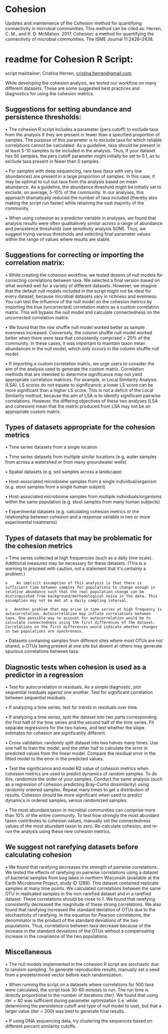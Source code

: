 # Cohesion
Updates and maintenance of the Cohesion method for quantifying connectivity in microbial communities. 
This method can be cited as:
Herren, C. M., and K. D. McMahon. 2017. Cohesion: a method for quantifying the connectivity of microbial communities. The ISME Journal 11:2426–2438.

# readme for Cohesion R Script:
script maintainer: Cristina Herren, cristina.herren@gmail.com

While developing the cohesion analysis, we tested our workflow on many different datasets. These are some suggested best practices and diagnostics for using the cohesion metrics. 

## Suggestions for setting abundance and persistence thresholds:

•	The cohesion R script includes a parameter (pers.cutoff) to exclude taxa from the analysis if they are present in fewer than a specified proportion of samples. The purpose of this parameter is to exclude taxa for which reliable correlations cannot be calculated. As a guideline, taxa should be present in at least 5-10 samples to be included in the analysis. Thus, if your dataset has 50 samples, the pers.cutoff parameter might initially be set to 0.1, as to exclude taxa present in fewer than 5 samples.  

•	For samples with deep sequencing, rare taxa (taxa with very low abundances) are present in a large proportion of samples. In this case, it may be optimal to cut out taxa from the analysis based on mean abundance. As a guideline, the abundance threshold might be initially set to exclude, on average, 5-10% of the community. In our analyses, this approach dramatically reduced the number of taxa included (thereby also making the script run faster) while retaining the vast majority of the community. 

•	When using cohesion as a predictor variable in analyses, we found that analysis results were often qualitatively similar across a range of abundance and persistence thresholds (see sensitivity analysis SOM). Thus, we suggest trying various thresholds and selecting final parameter values within the range of values where results are stable. 

## Suggestions for correcting or importing the correlation matrix:

•	While creating the cohesion workflow, we tested dozens of null models for correcting correlations between taxa. We selected a final version based on what worked well for a variety of different datasets. However, we imagine that the default null models included in the script might not be ideal for every dataset, because microbial datasets vary in richness and evenness. You can test the influence of the null model on the cohesion metrics by importing the true (uncorrected) correlation matrix as a custom correlation matrix. This will bypass the null model and calculate connectedness on the uncorrected correlation matrix. 

•	We found that the row shuffle null model worked better as sample evenness increased. Conversely, the column shuffle null model worked better when there were taxa that consistently comprised > 20% of the community. In these cases, it was important to maintain taxon mean abundances in the null model, which only occurs in the column shuffle null model. 

•	If importing a custom correlation matrix, we urge users to consider the aim of the analysis used to generate the custom matrix. Correlation methods that are intended to determine significance may not yield appropriate correlation matrices. For example, in Local Similarity Analysis (LSA), LS scores do not equate to significance; a lower LS score can be more significant than a higher LS score. This is not a deficit of the Local Similarity method, because the aim of LSA is to identify significant pairwise correlations. However, the differing objectives of these two analyses (LSA and cohesion) mean that the matrix produced from LSA may not be an appropriate custom matrix.   

## Types of datasets appropriate for the cohesion metrics

•	Time series datasets from a single location

•	Time series datasets from multiple similar locations (e.g. water samples from across a watershed or from many groundwater wells)

•	Spatial datasets (e.g. soil samples across a landscape)

•	Host-associated microbiome samples from a single individual/organism (e.g. stool samples from a single human subject)

•	Host-associated microbiome samples from multiple individuals/organisms within the same population (e.g. stool samples from many human subjects)

•	Experimental datasets (e.g. calculating cohesion metrics or the relationship between cohesion and a response variable in two or more experimental treatments)

## Types of datasets that may be problematic for the cohesion metrics

•	Time series collected at high frequencies (such as a daily time scale). Additional measures may be necessary for these datasets. (This is a warning to proceed with caution, not a statement that it's certainly a problem.)

    o	 An implicit assumption of this analysis is that there is sufficient time between samples for populations to change enough in relative abundance such that the real population change can be distinguished from background/methodological noise in the data. This assumption may not be met at a daily sampling interval. 
    
    o	Another problem that may arise in time series at high frequency is autocorrelation. Autocorrelation may inflate correlations between taxa. One possible way to account for autocorrelation would be to calculate connectedness using the first differences of the dataset. Correlations on the first differences would indicate whether changes in two populations are synchronous.  
    
•	Datasets containing samples from different sites where most OTUs are not shared. 
    o	OTUs being present at one site but absent at others may generate spurious correlations between taxa. 

## Diagnostic tests when cohesion is used as a predictor in a regression

•	Test for autocorrelation in residuals. As a simple diagnostic, plot sequential residuals against one another. Test for significant correlation between sequential residuals. 

•	If analyzing a time series, test for trends in residuals over time.

•	If analyzing a time series, split the dataset into two parts corresponding the first half of the time series and the second half of the time series. Fit separate regressions for the two halves, and test whether the slope estimates for cohesion are significantly different. 

•	Cross validation: randomly split dataset into two halves many times. Use one half to train the model, and the other half to calculate the error in predicted values from the linear model. Compare the residual error in the fitted model to the error in the predicted values. 

•	Test the significance and model R2 value of cohesion metrics when cohesion metrics are used to predict dynamics of random samples. To do this, randomize the order of your samples. Conduct the same analysis (such as a regression of cohesion predicting Bray-Curtis dissimilarity) using randomly ordered samples. Repeat many times to get a distribution of results. Cohesion should be more significant when used to predict dynamics in ordered samples, versus randomized samples. 

•	The most abundant taxon in microbial communities can comprise more than 10% of the entire community. To test how strongly the most abundant taxon contributes to cohesion values, manually set the connectedness values of the most abundant taxon to zero. Re-calculate cohesion, and re-run the analysis using these new cohesion metrics. 

## We suggest not rarefying datasets before calculating cohesion

•	We found that rarefying decreases the strength of pairwise correlations. We tested the effects of rarefying on pairwise correlations using a dataset of bacterial samples from bog lakes in northern Wisconsin (available at the Earth Microbiome Project, study ID 1288). This dataset contained replicate samples at many time points. We calculated correlations between the same OTU in replicated samples in the non-rarefied dataset and in a rarefied dataset. These correlations should be close to 1. We found that rarefying consistently decreased the magnitude of these strong correlations. We also found that rarefying increased the standard deviation of OTUs due to the stochasticity of rarefying. In the equation for Pearson correlations, the denominator is the product of the standard deviations of the two populations. Thus, correlations between taxa decrease because of the increase in the standard deviations of the OTUs without a compensating increase in the covariance of the two populations. 

## Miscellaneous

•	The null models implemented in the cohesion R script are stochastic due to random sampling. To generate reproducible results, manually set a seed from a predetermined vector before each randomization. 

•	When running the script on a datasets where correlations for 500 taxa were calculated, the script took 30-60 minutes to run. The run time is directly proportional to the number of iterations (iter). We found that using iter = 40 was sufficient during parameter optimization (i.e. while determining the persistence cutoff and type of null model to use), but that a larger value (iter = 200) was best to generate final results. 

•	If using DNA sequencing data, try clustering the sequences based on different percent similarity cutoffs. 
